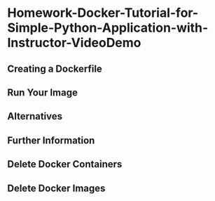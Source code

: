 # Homework-Docker-Tutorial-for-Simple-Python-Application-with-Instructor-VideoDemo

## Creating a Dockerfile

## Run Your Image

## Alternatives

## Further Information

## Delete Docker Containers 

## Delete Docker Images

